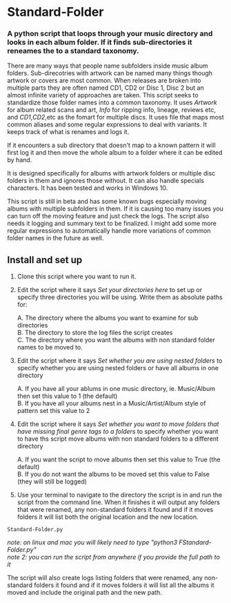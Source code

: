 # Standard-Folder
### A python script that loops through your music directory and looks in each album folder. If it finds sub-directories it reneames the to a standard taxonomy.

There are many ways that people name subfolders inside music album folders.  Sub-direcotries with artwork can be named many things though artwork or covers are most common.  When releases are broken into multiple parts they are often named CD1, CD2 or Disc 1, Disc 2 but an almost infinite variety of approaches are taken.  This script seeks to standardize those folder names into a common taxonomy.  It uses _Artwork_ for album related scans and art, _Info_ for ripping info, lineage, reviews etc, and _CD1_,_CD2_,etc as the fomart for multiple discs.  It uses file that maps most common aliases and some regular expressions to deal with variants.  It keeps track of what is renames and logs it. 

If it encounters a sub directory that doesn't map to a known pattern it will first log it and then move the whole album to a folder where it can be edited by hand.

It is designed specifically for albums with artwork folders or multiple disc folders in them and ignores those without. It can also handle specials characters. It has been tested and works in Windows 10.

This script is still in beta and has some known bugs especially moving albums with multiple subfolders in them.  If it is causing too many issues you can turn off the moving feature and just check the logs. The script also needs it logging and summary text to be finalized. I might add some more regular expressions to automatically handle more variations of common folder names in the future as well.

## Install and set up
1) Clone this script where you want to run it.

2) Edit the script where it says _Set your directories here_ to set up or specify three directories you will be using. Write them as absolute paths for:

    A. The directory where the albums you want to examine for sub directories  
    B. The directory to store the log files the script creates  
    C. The directory where you want the albums with non standard folder names to be moved to.

3) Edit the script where it says _Set whether you are using nested folders_ to specify whether you are using nested folders or have all albums in one directory 

    A. If you have all your ablums in one music directory, ie. Music/Album then set this value to 1 (the default)  
    B. If you have all your albums nest in a Music/Artist/Album style of pattern set this value to 2

4) Edit the script where it says _Set whether you want to move folders that have missing final genre tags to a folders_ to specify whether you want to have ths script move albums with non standard folders to a different directory 

    A. If you want the script to move albums then set this value to True (the default)  
    B. If you do not want the albums to be moved set this value to False (they will still be logged)

5) Use your terminal to navigate to the directory the script is in and run the script from the command line.  When it finishes it will output any folders that were renamed, any non-standard folders it found and if it moves folders it will list both the original location and the new location.

```
Standard-Folder.py
```

_note: on linux and mac you will likely need to type "python3 FStandard-Folder.py"_  
_note 2: you can run the script from anywhere if you provide the full path to it_

The script will also create logs listing folders that were renamed, any non-standard folders it found and if it moves folders it will list all the albums it moved and include the original path and the new path.  

